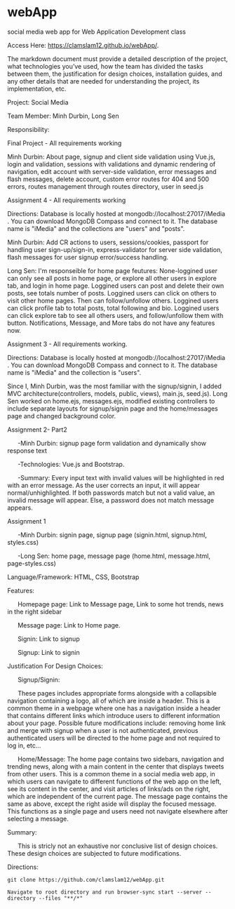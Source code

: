 # webApp

social media web app for Web Application Development class

Access Here: https://clamslam12.github.io/webApp/.

The markdown document must provide a detailed description of the project, what technologies you’ve used, how the team has divided the tasks between them, the justification for design choices, installation guides, and any other details that are needed for understanding the project, its implementation, etc.

Project: Social Media

Team Member: Minh Durbin, Long Sen

Responsibility:

Final Project - All requirements working

Minh Durbin: About page, signup and client side validation using Vue.js, login and validation, sessions with validations and dynamic rendering of navigation, edit account with server-side validation, error messages and flash messages, delete account, custom error routes for 404 and 500 errors, routes management through routes directory, user in seed.js

Assignment 4 - All requirements working

Directions: Database is locally hosted at mongodb://localhost:27017/iMedia . You can download MongoDB Compass and connect to it. The database name is "iMedia" and the collections are "users" and "posts".

Minh Durbin: Add CR actions to users, sessions/cookies, passport for handling user sign-up/sign-in, express-validator for server side validation, flash messages for user signup error/success handling.

Long Sen: I'm responseible for home page feutures:
None-loggined user can only see all posts in home page, or explore all other users in explore tab, and login in home page.
Loggined users can post and delete their own posts, see totals number of posts.
Loggined users can click on others to visit other home pages. Then can follow/unfollow others.
Loggined users can click profile tab to total posts, total following and bio.
Loggined users can click explore tab to see all others users, and follow/unfollow them with button.
Notifications, Message, and More tabs do not have any features now.

Assignment 3 - All requirements working.

Directions: Database is locally hosted at mongodb://localhost:27017/iMedia . You can download MongoDB Compass and connect to it. The database name is "iMedia" and the collection is "users".

Since I, Minh Durbin, was the most familiar with the signup/signin, I added MVC architecture(controllers, models, public, views), main.js, seed.js). Long Sen worked on home.ejs, messages.ejs, modified existing controllers to include separate layouts for signup/signin page and the home/messages page and changed background color.

Assignment 2- Part2

&nbsp;&nbsp;&nbsp;&nbsp;&nbsp;&nbsp;-Minh Durbin: signup page form validation and dynamically show response text

&nbsp;&nbsp;&nbsp;&nbsp;&nbsp;&nbsp;-Technologies: Vue.js and Bootstrap.

&nbsp;&nbsp;&nbsp;&nbsp;&nbsp;&nbsp;-Summary: Every input text with invalid values will be highlighted in red with an error message. As the user corrects an input, it will appear normal/unhighlighted. If both passwords match but not a valid value, an invalid message will appear. Else, a password does not match message appears.

Assignment 1

&nbsp;&nbsp;&nbsp;&nbsp;&nbsp;&nbsp;-Minh Durbin: signin page, signup page (signin.html, signup.html, styles.css)

&nbsp;&nbsp;&nbsp;&nbsp;&nbsp;&nbsp;-Long Sen: home page, message page (home.html, message.html, page-styles.css)

Language/Framework: HTML, CSS, Bootstrap

Features:

&nbsp;&nbsp;&nbsp;&nbsp;&nbsp;&nbsp;Homepage page: Link to Message page, Link to some hot trends, news in the right sidebar

&nbsp;&nbsp;&nbsp;&nbsp;&nbsp;&nbsp;Message page: Link to Home page.

&nbsp;&nbsp;&nbsp;&nbsp;&nbsp;&nbsp;Signin: Link to signup

&nbsp;&nbsp;&nbsp;&nbsp;&nbsp;&nbsp;Signup: Link to signin

Justification For Design Choices:

&nbsp;&nbsp;&nbsp;&nbsp;&nbsp;&nbsp;Signup/Signin:

&nbsp;&nbsp;&nbsp;&nbsp;&nbsp;&nbsp;These pages includes appropriate forms alongside with a collapsible navigation containing a logo, all of which are inside a header. This is a common theme in a webpage where one has a navigation inside a header that contains different links which introduce users to different information about your page. Possible future modifications include: removing home link and merge with signup when a user is not authenticated, previous authenticated users will be directed to the home page and not required to log in, etc...

&nbsp;&nbsp;&nbsp;&nbsp;&nbsp;&nbsp;Home/Message:
The home page contains two sidebars, navigation and trending news, along with a main content in the center that displays tweets from other users. This is a common theme in a social media web app, in which users can navigate to different functions of the web app on the left, see its content in the center, and visit articles of links/ads on the right, which are independent of the current page. The message page contains the same as above, except the right aside will display the focused message. This functions as a single page and users need not navigate elsewhere after selecting a message.

Summary:

&nbsp;&nbsp;&nbsp;&nbsp;&nbsp;&nbsp;This is stricly not an exhaustive nor conclusive list of design choices. These design choices are subjected to future modifications.

Directions:

    git clone https://github.com/clamslam12/webApp.git

    Navigate to root directory and run browser-sync start --server --directory --files "**/*"
